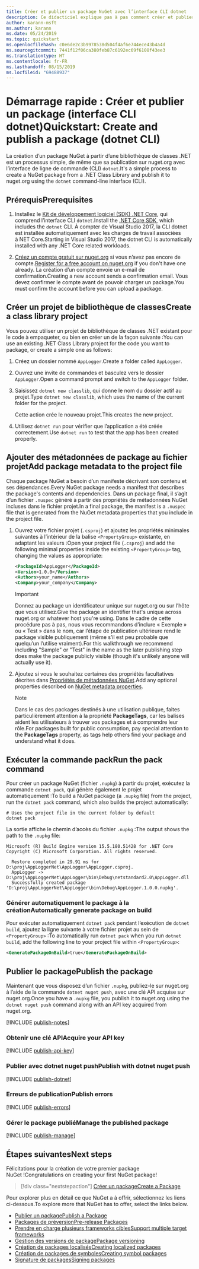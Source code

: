 ```yaml
---
title: Créer et publier un package NuGet avec l’interface CLI dotnet
description: Ce didacticiel explique pas à pas comment créer et publier un package NuGet avec l’interface de ligne de commande (CLI) .NET Core, dotnet.
author: karann-msft
ms.author: karann
ms.date: 05/24/2019
ms.topic: quickstart
ms.openlocfilehash: c0e6de2c3b9978538d504f4af6e744ece43b4a4d
ms.sourcegitcommit: 7441f12f06ca380feb87c6192ec69f6108f43ee3
ms.translationtype: HT
ms.contentlocale: fr-FR
ms.lasthandoff: 08/15/2019
ms.locfileid: "69488937"
---
```

# <a name="quickstart-create-and-publish-a-package-dotnet-cli"></a><span data-ttu-id="8685e-103">Démarrage rapide : Créer et publier un package (interface CLI dotnet)</span><span class="sxs-lookup"><span data-stu-id="8685e-103">Quickstart: Create and publish a package (dotnet CLI)</span></span>

<span data-ttu-id="8685e-104">La création d’un package NuGet à partir d’une bibliothèque de classes .NET est un processus simple, de même que sa publication sur nuget.org avec l’interface de ligne de commande (CLI) `dotnet`.</span><span class="sxs-lookup"><span data-stu-id="8685e-104">It's a simple process to create a NuGet package from a .NET Class Library and publish it to nuget.org using the `dotnet` command-line interface (CLI).</span></span>

## <a name="prerequisites"></a><span data-ttu-id="8685e-105">Prérequis</span><span class="sxs-lookup"><span data-stu-id="8685e-105">Prerequisites</span></span>

1. <span data-ttu-id="8685e-106">Installez le [Kit de développement logiciel (SDK) .NET Core](https://www.microsoft.com/net/download/), qui comprend l’interface CLI `dotnet`.</span><span class="sxs-lookup"><span data-stu-id="8685e-106">Install the [.NET Core SDK](https://www.microsoft.com/net/download/), which includes the `dotnet` CLI.</span></span> <span data-ttu-id="8685e-107">À compter de Visual Studio 2017, la CLI dotnet est installée automatiquement avec les charges de travail associées à NET Core.</span><span class="sxs-lookup"><span data-stu-id="8685e-107">Starting in Visual Studio 2017, the dotnet CLI is automatically installed with any .NET Core related workloads.</span></span>

1. <span data-ttu-id="8685e-108">[Créez un compte gratuit sur nuget.org](https://www.nuget.org/users/account/LogOn?returnUrl=%2F) si vous n’avez pas encore de compte.</span><span class="sxs-lookup"><span data-stu-id="8685e-108">[Register for a free account on nuget.org](https://www.nuget.org/users/account/LogOn?returnUrl=%2F) if you don't have one already.</span></span> <span data-ttu-id="8685e-109">La création d’un compte envoie un e-mail de confirmation.</span><span class="sxs-lookup"><span data-stu-id="8685e-109">Creating a new account sends a confirmation email.</span></span> <span data-ttu-id="8685e-110">Vous devez confirmer le compte avant de pouvoir charger un package.</span><span class="sxs-lookup"><span data-stu-id="8685e-110">You must confirm the account before you can upload a package.</span></span>

## <a name="create-a-class-library-project"></a><span data-ttu-id="8685e-111">Créer un projet de bibliothèque de classes</span><span class="sxs-lookup"><span data-stu-id="8685e-111">Create a class library project</span></span>

<span data-ttu-id="8685e-112">Vous pouvez utiliser un projet de bibliothèque de classes .NET existant pour le code à empaqueter, ou bien en créer un de la façon suivante :</span><span class="sxs-lookup"><span data-stu-id="8685e-112">You can use an existing .NET Class Library project for the code you want to package, or create a simple one as follows:</span></span>

1. <span data-ttu-id="8685e-113">Créez un dossier nommé `AppLogger`.</span><span class="sxs-lookup"><span data-stu-id="8685e-113">Create a folder called `AppLogger`.</span></span>

1. <span data-ttu-id="8685e-114">Ouvrez une invite de commandes et basculez vers le dossier `AppLogger`.</span><span class="sxs-lookup"><span data-stu-id="8685e-114">Open a command prompt and switch to the `AppLogger` folder.</span></span>

1. <span data-ttu-id="8685e-115">Saisissez `dotnet new classlib`, qui donne le nom du dossier actif au projet.</span><span class="sxs-lookup"><span data-stu-id="8685e-115">Type `dotnet new classlib`, which uses the name of the current folder for the project.</span></span>

   <span data-ttu-id="8685e-116">Cette action crée le nouveau projet.</span><span class="sxs-lookup"><span data-stu-id="8685e-116">This creates the new project.</span></span>

1. <span data-ttu-id="8685e-117">Utilisez `dotnet run` pour vérifier que l’application a été créée correctement.</span><span class="sxs-lookup"><span data-stu-id="8685e-117">Use `dotnet run` to test that the app has been created properly.</span></span>

## <a name="add-package-metadata-to-the-project-file"></a><span data-ttu-id="8685e-118">Ajouter des métadonnées de package au fichier projet</span><span class="sxs-lookup"><span data-stu-id="8685e-118">Add package metadata to the project file</span></span>

<span data-ttu-id="8685e-119">Chaque package NuGet a besoin d’un manifeste décrivant son contenu et ses dépendances.</span><span class="sxs-lookup"><span data-stu-id="8685e-119">Every NuGet package needs a manifest that describes the package's contents and dependencies.</span></span> <span data-ttu-id="8685e-120">Dans un package final, il s’agit d’un fichier `.nuspec` généré à partir des propriétés de métadonnées NuGet incluses dans le fichier projet.</span><span class="sxs-lookup"><span data-stu-id="8685e-120">In a final package, the manifest is a `.nuspec` file that is generated from the NuGet metadata properties that you include in the project file.</span></span>

1. <span data-ttu-id="8685e-121">Ouvrez votre fichier projet (`.csproj`) et ajoutez les propriétés minimales suivantes à l’intérieur de la balise `<PropertyGroup>` existante, en adaptant les valeurs :</span><span class="sxs-lookup"><span data-stu-id="8685e-121">Open your project file (`.csproj`) and add the following minimal properties inside the existing `<PropertyGroup>` tag, changing the values as appropriate:</span></span>

    ```xml
    <PackageId>AppLogger</PackageId>
    <Version>1.0.0</Version>
    <Authors>your_name</Authors>
    <Company>your_company</Company>
    ```

    > [!Important]
    > <span data-ttu-id="8685e-122">Donnez au package un identificateur unique sur nuget.org ou sur l’hôte que vous utilisez.</span><span class="sxs-lookup"><span data-stu-id="8685e-122">Give the package an identifier that's unique across nuget.org or whatever host you're using.</span></span> <span data-ttu-id="8685e-123">Dans le cadre de cette procédure pas à pas, nous vous recommandons d’inclure « Exemple » ou « Test » dans le nom, car l’étape de publication ultérieure rend le package visible publiquement (même s’il est peu probable que quelqu’un l’utilise vraiment).</span><span class="sxs-lookup"><span data-stu-id="8685e-123">For this walkthrough we recommend including "Sample" or "Test" in the name as the later publishing step does make the package publicly visible (though it's unlikely anyone will actually use it).</span></span>

1. <span data-ttu-id="8685e-124">Ajoutez si vous le souhaitez certaines des propriétés facultatives décrites dans [Propriétés de métadonnées NuGet](/dotnet/core/tools/csproj#nuget-metadata-properties).</span><span class="sxs-lookup"><span data-stu-id="8685e-124">Add any optional properties described on [NuGet metadata properties](/dotnet/core/tools/csproj#nuget-metadata-properties).</span></span>

    > [!Note]
    > <span data-ttu-id="8685e-125">Dans le cas des packages destinés à une utilisation publique, faites particulièrement attention à la propriété **PackageTags**, car les balises aident les utilisateurs à trouver vos packages et à comprendre leur rôle.</span><span class="sxs-lookup"><span data-stu-id="8685e-125">For packages built for public consumption, pay special attention to the **PackageTags** property, as tags help others find your package and understand what it does.</span></span>

## <a name="run-the-pack-command"></a><span data-ttu-id="8685e-126">Exécuter la commande pack</span><span class="sxs-lookup"><span data-stu-id="8685e-126">Run the pack command</span></span>

<span data-ttu-id="8685e-127">Pour créer un package NuGet (fichier `.nupkg`) à partir du projet, exécutez la commande `dotnet pack`, qui génère également le projet automatiquement :</span><span class="sxs-lookup"><span data-stu-id="8685e-127">To build a NuGet package (a `.nupkg` file) from the project, run the `dotnet pack` command, which also builds the project automatically:</span></span>

```cli
# Uses the project file in the current folder by default
dotnet pack
```

<span data-ttu-id="8685e-128">La sortie affiche le chemin d’accès du fichier `.nupkg` :</span><span class="sxs-lookup"><span data-stu-id="8685e-128">The output shows the path to the `.nupkg` file:</span></span>

```output
Microsoft (R) Build Engine version 15.5.180.51428 for .NET Core
Copyright (C) Microsoft Corporation. All rights reserved.

  Restore completed in 29.91 ms for D:\proj\AppLoggerNet\AppLogger\AppLogger.csproj.
  AppLogger -> D:\proj\AppLoggerNet\AppLogger\bin\Debug\netstandard2.0\AppLogger.dll
  Successfully created package 'D:\proj\AppLoggerNet\AppLogger\bin\Debug\AppLogger.1.0.0.nupkg'.
```

### <a name="automatically-generate-package-on-build"></a><span data-ttu-id="8685e-129">Générer automatiquement le package à la création</span><span class="sxs-lookup"><span data-stu-id="8685e-129">Automatically generate package on build</span></span>

<span data-ttu-id="8685e-130">Pour exécuter automatiquement `dotnet pack` pendant l’exécution de `dotnet build`, ajoutez la ligne suivante à votre fichier projet au sein de `<PropertyGroup>` :</span><span class="sxs-lookup"><span data-stu-id="8685e-130">To automatically run `dotnet pack` when you run `dotnet build`, add the following line to your project file within `<PropertyGroup>`:</span></span>

```xml
<GeneratePackageOnBuild>true</GeneratePackageOnBuild>
```

## <a name="publish-the-package"></a><span data-ttu-id="8685e-131">Publier le package</span><span class="sxs-lookup"><span data-stu-id="8685e-131">Publish the package</span></span>

<span data-ttu-id="8685e-132">Maintenant que vous disposez d’un fichier `.nupkg`, publiez-le sur nuget.org à l’aide de la commande `dotnet nuget push`, avec une clé API acquise sur nuget.org.</span><span class="sxs-lookup"><span data-stu-id="8685e-132">Once you have a `.nupkg` file, you publish it to nuget.org using the `dotnet nuget push` command along with an API key acquired from nuget.org.</span></span>

[!INCLUDE [publish-notes](includes/publish-notes.md)]

### <a name="acquire-your-api-key"></a><span data-ttu-id="8685e-133">Obtenir une clé API</span><span class="sxs-lookup"><span data-stu-id="8685e-133">Acquire your API key</span></span>

[!INCLUDE [publish-api-key](includes/publish-api-key.md)]

### <a name="publish-with-dotnet-nuget-push"></a><span data-ttu-id="8685e-134">Publier avec dotnet nuget push</span><span class="sxs-lookup"><span data-stu-id="8685e-134">Publish with dotnet nuget push</span></span>

[!INCLUDE [publish-dotnet](includes/publish-dotnet.md)]

### <a name="publish-errors"></a><span data-ttu-id="8685e-135">Erreurs de publication</span><span class="sxs-lookup"><span data-stu-id="8685e-135">Publish errors</span></span>

[!INCLUDE [publish-errors](includes/publish-errors.md)]

### <a name="manage-the-published-package"></a><span data-ttu-id="8685e-136">Gérer le package publié</span><span class="sxs-lookup"><span data-stu-id="8685e-136">Manage the published package</span></span>

[!INCLUDE [publish-manage](includes/publish-manage.md)]

## <a name="next-steps"></a><span data-ttu-id="8685e-137">Étapes suivantes</span><span class="sxs-lookup"><span data-stu-id="8685e-137">Next steps</span></span>

<span data-ttu-id="8685e-138">Félicitations pour la création de votre premier package NuGet !</span><span class="sxs-lookup"><span data-stu-id="8685e-138">Congratulations on creating your first NuGet package!</span></span>

> [!div class="nextstepaction"]
> [<span data-ttu-id="8685e-139">Créer un package</span><span class="sxs-lookup"><span data-stu-id="8685e-139">Create a Package</span></span>](../create-packages/creating-a-package-dotnet-cli.md)

<span data-ttu-id="8685e-140">Pour explorer plus en détail ce que NuGet a à offrir, sélectionnez les liens ci-dessous.</span><span class="sxs-lookup"><span data-stu-id="8685e-140">To explore more that NuGet has to offer, select the links below.</span></span>

- [<span data-ttu-id="8685e-141">Publier un package</span><span class="sxs-lookup"><span data-stu-id="8685e-141">Publish a Package</span></span>](../nuget-org/publish-a-package.md)
- [<span data-ttu-id="8685e-142">Packages de préversion</span><span class="sxs-lookup"><span data-stu-id="8685e-142">Pre-release Packages</span></span>](../create-packages/Prerelease-Packages.md)
- [<span data-ttu-id="8685e-143">Prendre en charge plusieurs frameworks cibles</span><span class="sxs-lookup"><span data-stu-id="8685e-143">Support multiple target frameworks</span></span>](../create-packages/multiple-target-frameworks-project-file.md)
- [<span data-ttu-id="8685e-144">Gestion des versions de package</span><span class="sxs-lookup"><span data-stu-id="8685e-144">Package versioning</span></span>](../concepts/package-versioning.md)
- [<span data-ttu-id="8685e-145">Création de packages localisés</span><span class="sxs-lookup"><span data-stu-id="8685e-145">Creating localized packages</span></span>](../create-packages/creating-localized-packages.md)
- [<span data-ttu-id="8685e-146">Création de packages de symboles</span><span class="sxs-lookup"><span data-stu-id="8685e-146">Creating symbol packages</span></span>](../create-packages/symbol-packages-snupkg.md)
- [<span data-ttu-id="8685e-147">Signature de packages</span><span class="sxs-lookup"><span data-stu-id="8685e-147">Signing packages</span></span>](../create-packages/Sign-a-package.md)
